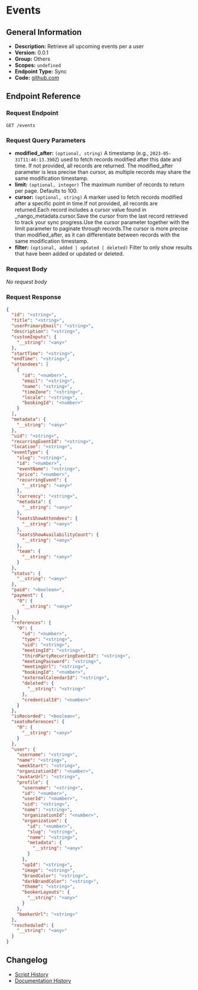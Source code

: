 # Events

## General Information

- **Description:** Retrieve all upcoming events per a user
- **Version:** 0.0.1
- **Group:** Others
- **Scopes:** `undefined`
- **Endpoint Type:** Sync
- **Code:** [github.com](https://github.com/NangoHQ/integration-templates/tree/main/integrations/cal-com-v2/syncs/events.ts)


## Endpoint Reference

### Request Endpoint

`GET /events`

### Request Query Parameters

- **modified_after:** `(optional, string)` A timestamp (e.g., `2023-05-31T11:46:13.390Z`) used to fetch records modified after this date and time. If not provided, all records are returned. The modified_after parameter is less precise than cursor, as multiple records may share the same modification timestamp.
- **limit:** `(optional, integer)` The maximum number of records to return per page. Defaults to 100.
- **cursor:** `(optional, string)` A marker used to fetch records modified after a specific point in time.If not provided, all records are returned.Each record includes a cursor value found in _nango_metadata.cursor.Save the cursor from the last record retrieved to track your sync progress.Use the cursor parameter together with the limit parameter to paginate through records.The cursor is more precise than modified_after, as it can differentiate between records with the same modification timestamp.
- **filter:** `(optional, added | updated | deleted)` Filter to only show results that have been added or updated or deleted.

### Request Body

_No request body_

### Request Response

```json
{
  "id": "<string>",
  "title": "<string>",
  "userPrimaryEmail": "<string>",
  "description": "<string>",
  "customInputs": {
    "__string": "<any>"
  },
  "startTime": "<string>",
  "endTime": "<string>",
  "attendees": [
    {
      "id": "<number>",
      "email": "<string>",
      "name": "<string>",
      "timeZone": "<string>",
      "locale": "<string>",
      "bookingId": "<number>"
    }
  ],
  "metadata": {
    "__string": "<any>"
  },
  "uid": "<string>",
  "recurringEventId": "<string>",
  "location": "<string>",
  "eventType": {
    "slug": "<string>",
    "id": "<number>",
    "eventName": "<string>",
    "price": "<number>",
    "recurringEvent": {
      "__string": "<any>"
    },
    "currency": "<string>",
    "metadata": {
      "__string": "<any>"
    },
    "seatsShowAttendees": {
      "__string": "<any>"
    },
    "seatsShowAvailabilityCount": {
      "__string": "<any>"
    },
    "team": {
      "__string": "<any>"
    }
  },
  "status": {
    "__string": "<any>"
  },
  "paid": "<boolean>",
  "payment": {
    "0": {
      "__string": "<any>"
    }
  },
  "references": {
    "0": {
      "id": "<number>",
      "type": "<string>",
      "uid": "<string>",
      "meetingId": "<string>",
      "thirdPartyRecurringEventId": "<string>",
      "meetingPassword": "<string>",
      "meetingUrl": "<string>",
      "bookingId": "<number>",
      "externalCalendarId": "<string>",
      "deleted": {
        "__string": "<string>"
      },
      "credentialId": "<number>"
    }
  },
  "isRecorded": "<boolean>",
  "seatsReferences": {
    "0": {
      "__string": "<any>"
    }
  },
  "user": {
    "username": "<string>",
    "name": "<string>",
    "weekStart": "<string>",
    "organizationId": "<number>",
    "avatarUrl": "<string>",
    "profile": {
      "username": "<string>",
      "id": "<number>",
      "userId": "<number>",
      "uid": "<string>",
      "name": "<string>",
      "organizationId": "<number>",
      "organization": {
        "id": "<number>",
        "slug": "<string>",
        "name": "<string>",
        "metadata": {
          "__string": "<any>"
        }
      },
      "upId": "<string>",
      "image": "<string>",
      "brandColor": "<string>",
      "darkBrandColor": "<string>",
      "theme": "<string>",
      "bookerLayouts": {
        "__string": "<any>"
      }
    },
    "bookerUrl": "<string>"
  },
  "rescheduled": {
    "__string": "<any>"
  }
}
```

## Changelog

- [Script History](https://github.com/NangoHQ/integration-templates/commits/main/integrations/cal-com-v2/syncs/events.ts)
- [Documentation History](https://github.com/NangoHQ/integration-templates/commits/main/integrations/cal-com-v2/syncs/events.md)

<!-- END  GENERATED CONTENT -->

